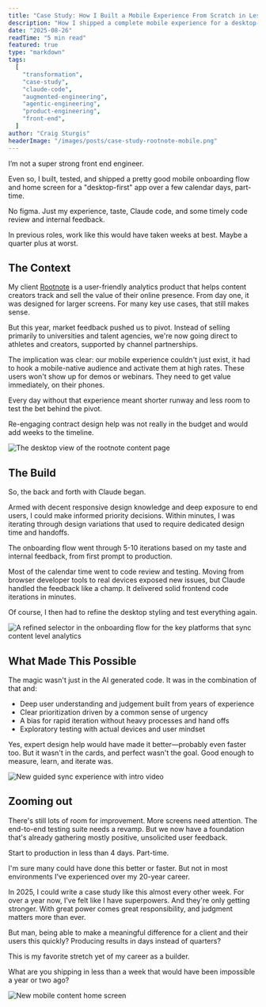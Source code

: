 ```yaml
---
title: "Case Study: How I Built a Mobile Experience From Scratch in Less Than 4 Days (Part-Time)"
description: "How I shipped a complete mobile experience for a desktop-first analytics product in under 4 days using Claude Code - no design team, no figma, just AI-powered iteration and my judgment."
date: "2025-08-26"
readTime: "5 min read"
featured: true
type: "markdown"
tags:
  [
    "transformation",
    "case-study",
    "claude-code",
    "augmented-engineering",
    "agentic-engineering",
    "product-engineering",
    "front-end",
  ]
author: "Craig Sturgis"
headerImage: "/images/posts/case-study-rootnote-mobile.png"
---
```


I’m not a super strong front end engineer.

Even so, I built, tested, and shipped a pretty good mobile onboarding flow and home screen for a "desktop-first" app over a few calendar days, part-time.

No figma. Just my experience, taste, Claude code, and some timely code review and internal feedback.

In previous roles, work like this would have taken weeks at best. Maybe a quarter plus at worst.

## The Context

My client [Rootnote](https://rootnote.co) is a user-friendly analytics product that helps content creators track and sell the value of their online presence. From day one, it was designed for larger screens. For many key use cases, that still makes sense.

But this year, market feedback pushed us to pivot. Instead of selling primarily to universities and talent agencies, we're now going direct to athletes and creators, supported by channel partnerships.

The implication was clear: our mobile experience couldn't just exist, it had to hook a mobile-native audience and activate them at high rates. These users won't show up for demos or webinars. They need to get value immediately, on their phones.

Every day without that experience meant shorter runway and less room to test the bet behind the pivot.

Re-engaging contract design help was not really in the budget and would add weeks to the timeline.

![The desktop view of the rootnote content page](/images/posts/rootnote-desktop-view.png)

## The Build

So, the back and forth with Claude began.

Armed with decent responsive design knowledge and deep exposure to end users, I could make informed priority decisions. Within minutes, I was iterating through design variations that used to require dedicated design time and handoffs.

The onboarding flow went through 5-10 iterations based on my taste and internal feedback, from first prompt to production.

Most of the calendar time went to code review and testing. Moving from browser developer tools to real devices exposed new issues, but Claude handled the feedback like a champ. It delivered solid frontend code iterations in minutes.

Of course, I then had to refine the desktop styling and test everything again.

![A refined selector in the onboarding flow for the key platforms that sync content level analytics](/images/posts/rootnote-integration-selector.png)

## What Made This Possible

The magic wasn't just in the AI generated code. It was in the combination of that and:

- Deep user understanding and judgement built from years of experience
- Clear prioritization driven by a common sense of urgency
- A bias for rapid iteration without heavy processes and hand offs
- Exploratory testing with actual devices and user mindset

Yes, expert design help would have made it better—probably even faster too. But it wasn't in the cards, and perfect wasn't the goal. Good enough to measure, learn, and iterate was.

![New guided sync experience with intro video](/images/posts/rootnote-initial-sync.png)

## Zooming out

There's still lots of room for improvement. More screens need attention. The end-to-end testing suite needs a revamp. But we now have a foundation that's already gathering mostly positive, unsolicited user feedback.

Start to production in less than 4 days. Part-time.

I'm sure many could have done this better or faster. But not in most environments I've experienced over my 20-year career.

In 2025, I could write a case study like this almost every other week. For over a year now, I've felt like I have superpowers. And they're only getting stronger. With great power comes great responsibility, and judgment matters more than ever.

But man, being able to make a meaningful difference for a client and their users this quickly? Producing results in days instead of quarters?

This is my favorite stretch yet of my career as a builder.

What are you shipping in less than a week that would have been impossible a year or two ago?

![New mobile content home screen](/images/posts/rootnote-content-home-screen.png)

